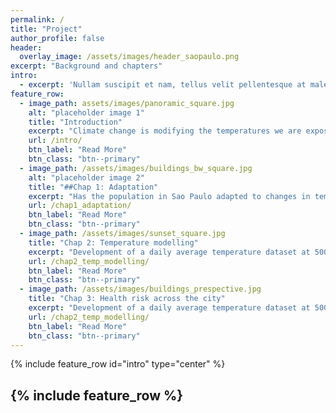 ```yaml
---
permalink: /
title: "Project"
author_profile: false
header:
  overlay_image: /assets/images/header_saopaulo.png
excerpt: "Background and chapters"
intro: 
  - excerpt: 'Nullam suscipit et nam, tellus velit pellentesque at malesuada, enim eaque. Quis nulla, netus tempor in diam gravida tincidunt, *proin faucibus* voluptate felis id sollicitudin. Centered with `type="center"`'
feature_row:
  - image_path: assets/images/panoramic_square.jpg
    alt: "placeholder image 1"
    title: "Introduction"
    excerpt: "Climate change is modifying the temperatures we are exposed to. Here we discuss how projects like this one can help us understand what are the consequences and how can we prepare."
    url: /intro/
    btn_label: "Read More"
    btn_class: "btn--primary"
  - image_path: /assets/images/buildings_bw_square.jpg
    alt: "placeholder image 2"
    title: "##Chap 1: Adaptation"
    excerpt: "Has the population in Sao Paulo adapted to changes in temperature? If so, has everyone in the population experienced the same levels of adaptation? Read more to get the answers."
    url: /chap1_adaptation/
    btn_label: "Read More"
    btn_class: "btn--primary"
  - image_path: /assets/images/sunset_square.jpg
    title: "Chap 2: Temperature modelling"
    excerpt: "Development of a daily average temperature dataset at 500m2 spatial resolution for the municpality of Sao Paulo, Brazil. Access to code and data."
    url: /chap2_temp_modelling/
    btn_label: "Read More"
    btn_class: "btn--primary"
  - image_path: /assets/images/buildings_prespective.jpg
    title: "Chap 3: Health risk across the city"
    excerpt: "Development of a daily average temperature dataset at 500m2 spatial resolution for the municpality of Sao Paulo, Brazil. Access to code and data."
    url: /chap2_temp_modelling/
    btn_label: "Read More"
    btn_class: "btn--primary"
---
```


{% include feature_row id="intro" type="center" %}

{% include feature_row %}
---


